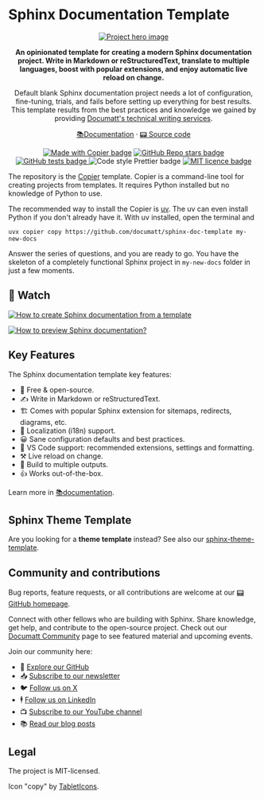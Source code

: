 # Sphinx Documentation Template

<div align="center">

<a href="https://documatt.com/sphinx-doc-template">
    <img src="https://github.com/documatt/sphinx-doc-template/blob/main/hero.png?raw=true" alt="Project hero image">
</a>

<!-- overview -->

<p><strong>An opinionated template for creating a modern Sphinx documentation project. Write in Markdown or reStructuredText, translate to multiple languages, boost with popular extensions, and enjoy automatic live reload on change.</strong></p>

<p>Default blank Sphinx documentation project needs a lot of configuration, fine-tuning, trials, and fails before setting up everything for best results. This template results from the best practices and knowledge we gained by providing <a href="https://documatt.com/services">Documatt's technical writing services</a>.</p>

<!-- .overview -->

<p>
    <a href="https://documatt.com/sphinx-doc-template">📚Documentation</a> ·
    <a href="https://github.com/documatt/sphinx-doc-template">📟 Source code</a>
</p>

<p>
    <a href="https://github.com/copier-org/copier"><img src="https://img.shields.io/endpoint?url=https://raw.githubusercontent.com/copier-org/copier/master/img/badge/badge-grayscale-inverted-border-orange.json&labelColor=097cba&color=163B36" alt="Made with Copier badge"/></a>
    <a href="https://github.com/documatt/sphinx-doc-template">
        <img src="https://img.shields.io/github/stars/documatt/sphinx-doc-template?style=flat&logo=github&labelColor=097cba&color=163B36" alt="GitHub Repo stars badge">
    </a>
    <a href="https://github.com/documatt/sphinx-doc-template/actions/workflows/test.yaml">
        <img src="https://github.com/documatt/sphinx-doc-template/actions/workflows/test.yaml/badge.svg" alt="GitHub tests badge">
    </a>
    <img src="https://img.shields.io/badge/codestyle-Prettier-blue?labelColor=097cba&color=163B36" alt="Code style Prettier badge">
    <a href="https://raw.githubusercontent.com/documatt/sphinx-doc-template/refs/heads/main/LICENSE">
        <img src="https://img.shields.io/badge/license-MIT-blue?labelColor=097cba&color=163B36" alt="MIT licence badge">
    </a>
</p>

</div>

<!-- Very short intro -->

The repository is the [Copier](https://copier.readthedocs.io) template. Copier is a command-line tool for creating projects from templates. It requires Python installed but no knowledge of Python to use.

The recommended way to install the Copier is [uv](https://docs.astral.sh/uv/). The uv can even install Python if you don't already have it. With uv installed, open the terminal and

```
uvx copier copy https://github.com/documatt/sphinx-doc-template my-new-docs
```

Answer the series of questions, and you are ready to go. You have the skeleton of a completely functional Sphinx project in `my-new-docs` folder in just a few moments.

## 🍿 Watch

<!-- Link created with https://githubvideo.com -->

[![How to create Sphinx documentation from a template](http://i.ytimg.com/vi/SvtTbJW7KLg/hqdefault.jpg)](https://www.youtube.com/watch?v=SvtTbJW7KLg)

[![How to preview Sphinx documentation?](http://i.ytimg.com/vi/tVKpPXw5deg/hqdefault.jpg)](https://www.youtube.com/watch?v=tVKpPXw5deg)

## Key Features

<!-- features -->

The Sphinx documentation template key features:

- 💯 Free & open-source.
- ✍️ Write in Markdown or reStructuredText.
- 🏗️ Comes with popular Sphinx extension for sitemaps, redirects, diagrams, etc.
- 👅 Localization (i18n) support.
- 😀 Sane configuration defaults and best practices.
- 🎨 VS Code support: recommended extensions, settings and formatting.
- ⚒️ Live reload on change.
- 💾 Build to multiple outputs.
- 👍 Works out-of-the-box.

<!-- .features -->

Learn more in [📚documentation](https://documatt.com/sphinx-doc-template).

## Sphinx Theme Template

Are you looking for a **theme template** instead? See also our [sphinx-theme-template](https://github.com/documatt/sphinx-theme-template).

## Community and contributions

Bug reports, feature requests, or all contributions are welcome at our [📟 GitHub homepage](https://github.com/documatt/sphinx-doc-template/).

Connect with other fellows who are building with Sphinx. Share knowledge, get help, and contribute to the open-source project. Check out our [Documatt Community](https://documatt.com/community) page to see featured material and upcoming events.

Join our community here:

- 🌟 [Explore our GitHub](https://github.com/documatt)
- 📥 [Subscribe to our newsletter](https://documatt.com/newsletter-signup/)
- 🐦 [Follow us on X](https://x.com/documattcom)
- 🕴️ [Follow us on LinkedIn](https://www.linkedin.com/company/documattcom)
- 📺 [Subscribe to our YouTube channel](https://www.youtube.com/@Documatt)
- 📚 [Read our blog posts](https://documatt.com/blog)

## Legal

The project is MIT-licensed.

Icon "copy" by [TabletIcons](https://tablericons.com/icon/copy).

